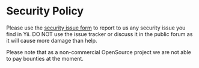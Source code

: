 # Security Policy

Please use the [security issue form](https://www.yiiframework.com/security) to report to us any security issue you find in Yii.
DO NOT use the issue tracker or discuss it in the public forum as it will cause more damage than help.

Please note that as a non-commercial OpenSource project we are not able to pay bounties at the moment.

